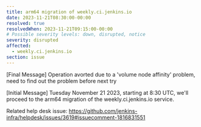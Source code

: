 ```yaml
---
title: arm64 migration of weekly.ci.jenkins.io
date: 2023-11-21T08:30:00-00:00
resolved: true
resolvedWhen: 2023-11-21T09:15:00-00:00
# Possible severity levels: down, disrupted, notice
severity: disrupted
affected:
  - weekly.ci.jenkins.io
section: issue
---
```


[Final Message]
Operation avorted due to a 'volume node affinity' problem, need to find out the problem before next try

[Initial Message]
Tuesday November 21 2023, starting at 8:30 UTC, we'll proceed to the arm64 migration of the weekly.ci.jenkins.io service.

Related help desk issue: https://github.com/jenkins-infra/helpdesk/issues/3619#issuecomment-1816831551
